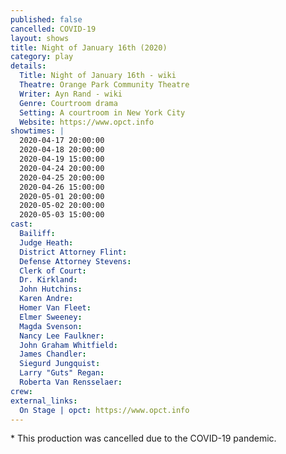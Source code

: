 ```yaml
---
published: false
cancelled: COVID-19
layout: shows
title: Night of January 16th (2020)
category: play
details:
  Title: Night of January 16th - wiki
  Theatre: Orange Park Community Theatre
  Writer: Ayn Rand - wiki
  Genre: Courtroom drama
  Setting: A courtroom in New York City
  Website: https://www.opct.info
showtimes: |
  2020-04-17 20:00:00
  2020-04-18 20:00:00
  2020-04-19 15:00:00
  2020-04-24 20:00:00
  2020-04-25 20:00:00
  2020-04-26 15:00:00
  2020-05-01 20:00:00
  2020-05-02 20:00:00
  2020-05-03 15:00:00
cast:
  Bailiff: 
  Judge Heath: 
  District Attorney Flint: 
  Defense Attorney Stevens: 
  Clerk of Court: 
  Dr. Kirkland: 
  John Hutchins: 
  Karen Andre: 
  Homer Van Fleet: 
  Elmer Sweeney: 
  Magda Svenson: 
  Nancy Lee Faulkner: 
  John Graham Whitfield: 
  James Chandler: 
  Siegurd Jungquist: 
  Larry "Guts" Regan: 
  Roberta Van Rensselaer: 
crew:
external_links:
  On Stage | opct: https://www.opct.info
---
```

\* This production was cancelled due to the COVID-19 pandemic.